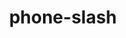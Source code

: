 ---
title: phone-slash
unicode_regular: \ec07
unicode_bold: \ec06
unicode_solid: \ec08
unicode_brand: 
---